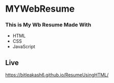 # MYWebResume
### This is My Wb Resume Made With
<ul>
<li> HTML </li>
<li> CSS </li>
<li> JavaScript </li>
</ul>

## Live
https://bitleakash6.github.io/ResumeUsingHTML/
